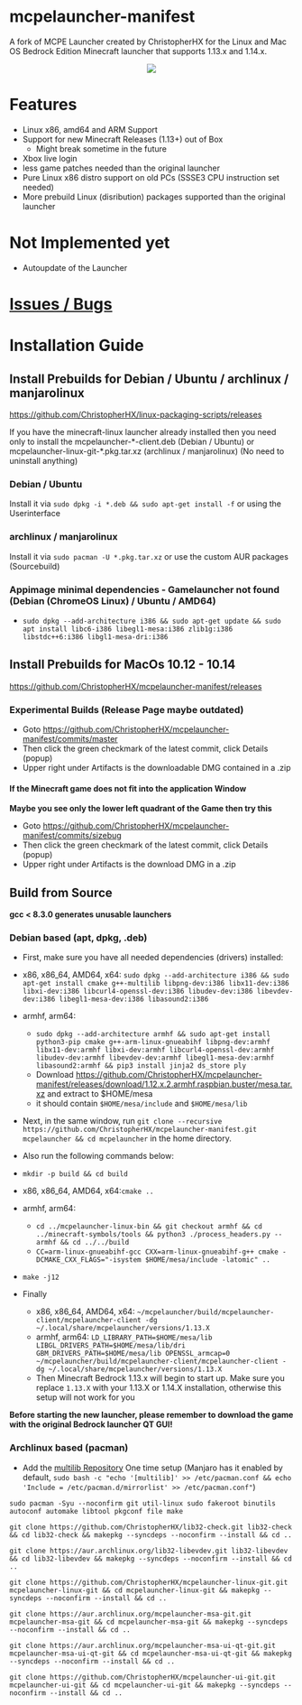 # mcpelauncher-manifest
A fork of MCPE Launcher created by ChristopherHX for the Linux and Mac OS Bedrock Edition Minecraft launcher that supports 1.13.x and 1.14.x.

 <p align="center">
  <img src="https://user-images.githubusercontent.com/24195572/71060819-64f78c80-211b-11ea-8ea4-f1c2dabb9b54.png"/>
</p>

# Features
- Linux x86, amd64 and ARM Support
- Support for new Minecraft Releases (1.13+) out of Box
  - Might break sometime in the future
- Xbox live login
- less game patches needed than the original launcher
- Pure Linux x86 distro support on old PCs (SSSE3 CPU instruction set needed)
- More prebuild Linux (disribution) packages supported than the original launcher

# Not Implemented yet
- Autoupdate of the Launcher

# [Issues / Bugs](https://github.com/ChristopherHX/mcpelauncher-manifest/issues)

# Installation Guide
## Install Prebuilds for Debian / Ubuntu / archlinux / manjarolinux
https://github.com/ChristopherHX/linux-packaging-scripts/releases

If you have the minecraft-linux launcher already installed then you need only to install the mcpelauncher-&ast;-client.deb (Debian / Ubuntu) or mcpelauncher-linux-git-&ast;.pkg.tar.xz (archlinux / manjarolinux) (No need to uninstall anything)

### Debian / Ubuntu
Install it via `sudo dpkg -i *.deb && sudo apt-get install -f` or using the Userinterface

### archlinux / manjarolinux
Install it via `sudo pacman -U *.pkg.tar.xz` or use the custom AUR packages (Sourcebuild)

### Appimage minimal dependencies - Gamelauncher not found (Debian (ChromeOS Linux) / Ubuntu / AMD64)
- `sudo dpkg --add-architecture i386 && sudo apt-get update && sudo apt install libc6-i386 libegl1-mesa:i386 zlib1g:i386 libstdc++6:i386 libgl1-mesa-dri:i386`
## Install Prebuilds for MacOs 10.12 - 10.14
https://github.com/ChristopherHX/mcpelauncher-manifest/releases

### Experimental Builds (Release Page maybe outdated)
- Goto https://github.com/ChristopherHX/mcpelauncher-manifest/commits/master
- Then click the green checkmark of the latest commit, click Details (popup)
- Upper right under Artifacts is the downloadable DMG contained in a .zip

#### If the Minecraft game does not fit into the application Window
**Maybe you see only the lower left quadrant of the Game then try this**
- Goto https://github.com/ChristopherHX/mcpelauncher-manifest/commits/sizebug
- Then click the green checkmark of the latest commit, click Details (popup)
- Upper right under Artifacts is the download DMG in a .zip

## Build from Source
**gcc < 8.3.0 generates unusable launchers**
### Debian based (apt, dpkg, .deb)
- First, make sure you have all needed dependencies (drivers) installed:
- x86, x86_64, AMD64, x64: `sudo dpkg --add-architecture i386 && sudo apt-get install cmake g++-multilib libpng-dev:i386 libx11-dev:i386 libxi-dev:i386 libcurl4-openssl-dev:i386 libudev-dev:i386 libevdev-dev:i386 libegl1-mesa-dev:i386 libasound2:i386`
- armhf, arm64:
  - `sudo dpkg --add-architecture armhf && sudo apt-get install python3-pip cmake g++-arm-linux-gnueabihf libpng-dev:armhf libx11-dev:armhf libxi-dev:armhf libcurl4-openssl-dev:armhf libudev-dev:armhf libevdev-dev:armhf libegl1-mesa-dev:armhf libasound2:armhf && pip3 install jinja2 ds_store ply`
  - Download https://github.com/ChristopherHX/mcpelauncher-manifest/releases/download/1.12.x.2.armhf.raspbian.buster/mesa.tar.xz and extract to $HOME/mesa
  - it should contain `$HOME/mesa/include` and `$HOME/mesa/lib`
- Next, in the same window, run `git clone --recursive https://github.com/ChristopherHX/mcpelauncher-manifest.git mcpelauncher && cd mcpelauncher` in the home directory.
- Also run the following commands below:
- `mkdir -p build && cd build`
- x86, x86_64, AMD64, x64:`cmake ..`
- armhf, arm64:
  - `cd ../mcpelauncher-linux-bin && git checkout armhf && cd ../minecraft-symbols/tools && python3 ./process_headers.py --armhf && cd ../../build`
  - `CC=arm-linux-gnueabihf-gcc CXX=arm-linux-gnueabihf-g++ cmake -DCMAKE_CXX_FLAGS="-isystem $HOME/mesa/include -latomic" ..`
- `make -j12`

- Finally
  - x86, x86_64, AMD64, x64: `~/mcpelauncher/build/mcpelauncher-client/mcpelauncher-client -dg ~/.local/share/mcpelauncher/versions/1.13.X`
  - armhf, arm64: `LD_LIBRARY_PATH=$HOME/mesa/lib LIBGL_DRIVERS_PATH=$HOME/mesa/lib/dri GBM_DRIVERS_PATH=$HOME/mesa/lib OPENSSL_armcap=0 ~/mcpelauncher/build/mcpelauncher-client/mcpelauncher-client -dg ~/.local/share/mcpelauncher/versions/1.13.X`
  - Then Minecraft Bedrock 1.13.x will begin to start up. Make sure you replace `1.13.X` with your 1.13.X or 1.14.X installation, otherwise this setup will not work for you

**Before starting the new launcher, please remember to download the game with the original Bedrock launcher QT GUI!**
### Archlinux based (pacman)
- Add the [multilib Repository](https://wiki.archlinux.org/index.php/Official_repositories#multilib) One time setup (Manjaro has it enabled by default, `sudo bash -c "echo '[multilib]' >> /etc/pacman.conf && echo 'Include = /etc/pacman.d/mirrorlist' >> /etc/pacman.conf"`)

`sudo pacman -Syu --noconfirm git util-linux sudo fakeroot binutils autoconf automake libtool pkgconf file make`

`git clone https://github.com/ChristopherHX/lib32-check.git lib32-check && cd lib32-check && makepkg --syncdeps --noconfirm --install && cd ..`

`git clone https://aur.archlinux.org/lib32-libevdev.git lib32-libevdev && cd lib32-libevdev && makepkg --syncdeps --noconfirm --install && cd ..`

`git clone https://github.com/ChristopherHX/mcpelauncher-linux-git.git mcpelauncher-linux-git && cd mcpelauncher-linux-git && makepkg --syncdeps --noconfirm --install && cd ..`

`git clone https://aur.archlinux.org/mcpelauncher-msa-git.git mcpelauncher-msa-git && cd mcpelauncher-msa-git && makepkg --syncdeps --noconfirm --install && cd ..`

`git clone https://aur.archlinux.org/mcpelauncher-msa-ui-qt-git.git mcpelauncher-msa-ui-qt-git && cd mcpelauncher-msa-ui-qt-git && makepkg --syncdeps --noconfirm --install && cd ..`

`git clone https://github.com/ChristopherHX/mcpelauncher-ui-git.git mcpelauncher-ui-git && cd mcpelauncher-ui-git && makepkg --syncdeps --noconfirm --install && cd ..`
